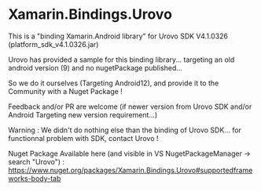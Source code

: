 # Xamarin.Bindings.Urovo
This is a "binding Xamarin.Android library" for Urovo SDK V4.1.0326 (platform_sdk_v4.1.0326.jar)

Urovo has provided a sample for this binding library... targeting an old android version (9) and no nugetPackage published...

So we do it ourselves (Targeting Android12), and provide it to the Community with a Nuget Package !

Feedback and/or PR are welcome (if newer version from Urovo SDK and/or Android Targeting new version requirement...)

Warning : We didn't do nothing else than the binding of Urovo SDK... for functionnal problem with SDK, contact Urovo !

Nuget Package Available here (and visible in VS NugetPackageManager -> search "Urovo") :
https://www.nuget.org/packages/Xamarin.Bindings.Urovo#supportedframeworks-body-tab

